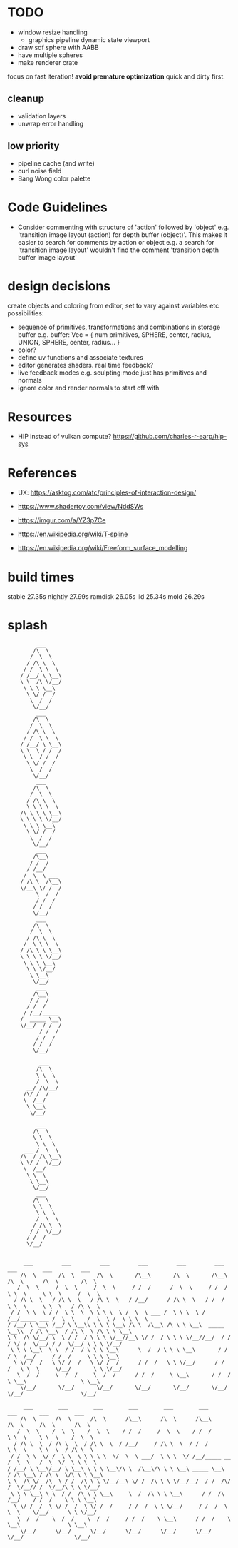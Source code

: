 # TODO

- window resize handling
	- graphics pipeline dynamic state viewport
- draw sdf sphere with AABB
- have multiple spheres
- make renderer crate

focus on fast iteration! **avoid premature optimization** quick and dirty first.

## cleanup

- validation layers
- unwrap error handling

## low priority

- pipeline cache (and write)
- curl noise field
- Bang Wong color palette

# Code Guidelines

- Consider commenting with structure of 'action' followed by 'object' e.g. 'transition
	image layout (action) for depth buffer (object)'. This makes it easier to search for
comments by action or object e.g. a search for 'transition image layout' wouldn't find
	the comment 'transition depth buffer image layout'

# design decisions

create objects and coloring from editor, set to vary against variables etc
possibilities:
- sequence of primitives, transformations and combinations in storage buffer
	e.g. buffer: Vec<u32> = { num primitives, SPHERE, center, radius, UNION, SPHERE, center, radius... }
- color?
- define uv functions and associate textures
- editor generates shaders. real time feedback?
- live feedback modes e.g. sculpting mode just has primitives and normals
- ignore color and render normals to start off with

# Resources

- HIP instead of vulkan compute? https://github.com/charles-r-earp/hip-sys

# References

- UX: https://asktog.com/atc/principles-of-interaction-design/

- https://www.shadertoy.com/view/NddSWs
- https://imgur.com/a/YZ3p7Ce

- https://en.wikipedia.org/wiki/T-spline
- https://en.wikipedia.org/wiki/Freeform_surface_modelling

# build times

stable 27.35s
nightly 27.99s
ramdisk 26.05s
lld 25.34s
mold 26.29s

# splash
```
	     ___     
	    /\  \    
	   /  \  \   
	  / /\ \  \  
	 / /  \ \  \ 
	/ /__/ \ \__\
	\ \  /\ \/__/
	 \ \ \ \__\  
	  \ \/ /  /  
	   \  /  /   
	    \/__/    
	     ___     
	    /\  \    
	   /  \  \   
	  / /\ \  \  
	 / /  \ \  \ 
	/ /__/ \ \__\
	\ \  \ / /  /
	 \ \  / /  / 
	  \ \/ /  /  
	   \  /  /   
	    \/__/    
	     ___     
	    /\  \    
	   /  \  \   
	  / /\ \  \  
	  \ \ \ \  \ 
	/\ \ \ \ \__\
	\ \ \ \ \/__/
	 \ \ \ \__\  
	  \ \/ /  /  
	   \  /  /   
	    \/__/    
	     ___     
	    /\__\    
	   / /  /    
	  / /__/     
	 /  \  \ ___ 
	/ /\ \  /\__\
	\/__\ \/ /  /
	     \  /  / 
	     / /  /  
	    / /  /   
	    \/__/    
	     ___     
	    /\  \    
	   /  \  \   
	  / /\ \  \  
	 /  \ \ \  \ 
	/ /\ \ \ \__\
	\ \ \ \ \/__/
	 \ \ \ \__\  
	  \ \ \/__/  
	   \ \__\    
	    \/__/    
	     ___     
	    /\__\    
	   / /  /    
	  / /  /     
	 / /__/_____ 
	/  _____ \__\
	\/__/  / /  /
	      / /  / 
	     / /  /  
	    / /  /   
	    \/__/    
	            
	      ___    
	     /\  \   
	     \ \  \  
	     /  \  \ 
	  __/ /\/__/ 
	 /\/ /  /    
	 \  /__/     
	  \ \__\     
	   \/__/     
	             
	     ___     
	    /\  \    
	    \ \  \   
	     \ \  \  
	 ___ /  \  \ 
	/\  / /\ \__\
	\ \/ /  \/__/
	 \  /__/     
	  \ \  \     
	   \ \__\    
	    \/__/    
	     ___     
        /\  \    
	    \ \  \   
	     \ \  \  
	     /  \  \ 
	    / /\ \  \
	   / /  \/__/
	  / /  /     
	  \/__/      
	             
	             
     ___         ___         ___         ___         ___         ___         ___        ___         ___     
    /\  \       /\  \       /\  \       /\__\       /\  \       /\__\       /\  \      /\  \       /\  \    
   /  \  \     /  \  \     /  \  \     / /  /      /  \  \     / /  /       \ \  \     \ \  \     /  \  \   
  / /\ \  \   / /\ \  \   / /\ \  \   / /__/      / /\ \  \   / /  /         \ \  \     \ \  \   / /\ \  \  
 / /  \ \  \ / /  \ \  \  \ \ \ \  \ /  \  \ ___ /  \ \ \  \ / /__/_____ ___ /  \  \    /  \  \ /  \ \ \  \ 
/ /__/ \ \__\ /__/ \ \__\\ \ \ \ \__\ /\ \  /\__\ /\ \ \ \__\  _____ \__\\  / /\ \__\  / /\ \  \ /\ \ \ \__\
\ \  /\ \/__/ \  \ / /  / \ \ \ \/__//__\ \/ /  / \ \ \ \/__//__/  / /  / \/ /  \/__/ / /  \/__/ \ \ \ \/__/
 \ \ \ \__\  \ \  / /  / \ \ \ \__\      \  /  / \ \ \ \__\       / /  / \  /__/     / /  /     \ \ \ \__\  
  \ \/ /  /   \ \/ /  /   \ \/ /  /      / /  /   \ \ \/__/      / /  /   \ \  \     \/__/       \ \ \/__/  
   \  /  /     \  /  /     \  /  /      / /  /     \ \__\       / /  /     \ \__\                 \ \__\    
    \/__/       \/__/       \/__/       \/__/       \/__/       \/__/       \/__/                  \/__/    
	
     ___        ___        ___        ___        ___        ___        ___       ___        ___     
    /\  \      /\  \      /\  \      /\__\      /\  \      /\__\      /\  \     /\  \      /\  \    
   /  \  \    /  \  \    /  \  \    / /  /     /  \  \    / /  /      \ \  \    \ \  \    /  \  \   
  / /\ \  \  / /\ \  \  / /\ \  \  / /__/     / /\ \  \  / /  /        \ \  \    \ \  \  / /\ \  \  
 / /  \ \  \/ /  \ \  \ \ \ \ \  \/  \  \ ___/  \ \ \  \/ /__/_____ __ /  \  \   /  \  \/  \ \ \  \ 
/ /__/ \ \__\/__/ \ \__\ \ \ \ \__\/\ \  /\__\/\ \ \ \__\ _____ \__\  / /\ \__\ / /\ \  \/\ \ \ \__\
\ \  /\ \/__/\  \ / /  /\ \ \ \/__/__\ \/ /  /\ \ \ \/__/__/  / /  /\/ /  \/__// /  \/__/\ \ \ \/__/
 \ \ \ \__\ \ \  / /  /\ \ \ \__\     \  /  /\ \ \ \__\      / /  /\  /__/    / /  /    \ \ \ \__\  
  \ \/ /  /  \ \/ /  /  \ \/ /  /     / /  /  \ \ \/__/     / /  /  \ \  \    \/__/      \ \ \/__/  
   \  /  /    \  /  /    \  /  /     / /  /    \ \__\      / /  /    \ \__\               \ \__\    
    \/__/      \/__/      \/__/      \/__/      \/__/      \/__/      \/__/                \/__/    
```